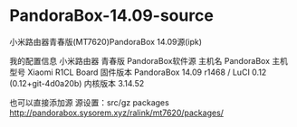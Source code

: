 # PandoraBox-14.09-source
小米路由器青春版(MT7620)PandoraBox 14.09源(ipk)

我的配置信息
小米路由器 青春版 
PandoraBox软件源 
主机名 PandoraBox 
主机型号 Xiaomi R1CL Board
固件版本 PandoraBox 14.09 r1468 / LuCI 0.12 (0.12+git-4d0a20b) 
内核版本 3.14.52 

也可以直接添加源
源设置：src/gz packages http://pandorabox.sysorem.xyz/ralink/mt7620/packages/
